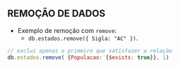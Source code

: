 ## REMOÇÃO DE DADOS
*   Exemplo de remoção com `remove`:
    *   `db.estados.remove({ Sigla: "AC" })`.

```javascript
// exclui apenas o primeiro que satisfazer a relação
db.estados.remove( {Populacao: {$exists: true}}, 1)
```
